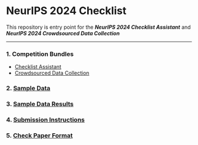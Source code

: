 # NeurIPS 2024 Checklist
This repository is entry point for the ***NeurIPS 2024 Checklist Assistant*** and ***NeurIPS 2024 Crowdsourced Data Collection***

***

### 1. Competition Bundles
- [Checklist Assistant](CompetitionBundles/ChecklistAssistant)
- [Crowdsourced Data Collection](CompetitionBundles/CrowdSourcedDataCollection)

### 2. [Sample Data](SampleDataset/)

### 3. [Sample Data Results](SampleResults/)

### 4. [Submission Instructions](Instructions.md)

### 5. [Check Paper Format](/Code/)
